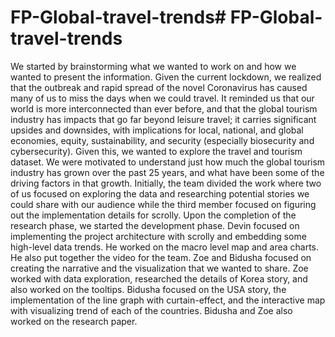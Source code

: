 # FP-Global-travel-trends# FP-Global-travel-trends
We started by brainstorming what we wanted to work on and how we wanted to present the information. Given the current lockdown, we realized that the outbreak and rapid spread of the novel Coronavirus has caused many of us to miss the days when we could travel. It reminded us that our world is more interconnected than ever before, and that the global tourism industry has impacts that go far beyond leisure travel; it carries significant upsides and downsides, with implications for local, national, and global economies, equity, sustainability, and security (especially biosecurity and cybersecurity). Given this, we wanted to explore the travel and tourism dataset. We were motivated to understand just how much the global tourism industry has grown over the past 25 years, and what have been some of the driving factors in that growth. 
Initially, the team divided the work where two of us focused on exploring the data and researching potential stories we could share with our audience while the third member focused on figuring out the implementation details for scrolly. Upon the completion of the research phase, we started the development phase. Devin focused on implementing the project architecture with scrolly and embedding some high-level data trends.  He worked on the macro level map and area charts. He also put together the video for the team.  Zoe and Bidusha focused on creating the narrative and the visualization that we wanted to share. Zoe worked with data exploration, researched the details of Korea story, and also worked on the tooltips. Bidusha focused on the USA story, the implementation of the line graph with curtain-effect, and the interactive map with visualizing trend of each of the countries. Bidusha and Zoe also worked on the research paper. 
